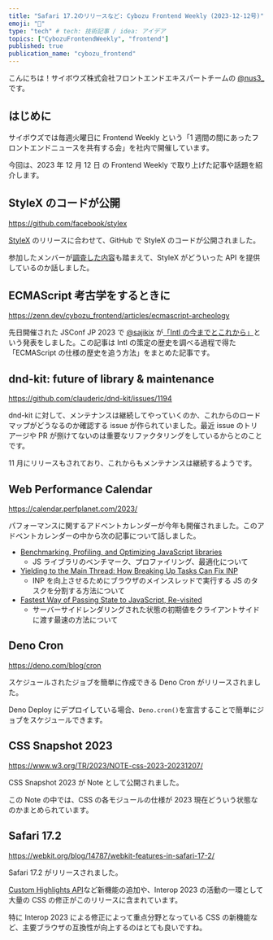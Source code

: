 ```yaml
---
title: "Safari 17.2のリリースなど: Cybozu Frontend Weekly (2023-12-12号)"
emoji: "🦓"
type: "tech" # tech: 技術記事 / idea: アイデア
topics: ["CybozuFrontendWeekly", "frontend"]
published: true
publication_name: "cybozu_frontend"
---
```


こんにちは！サイボウズ株式会社フロントエンドエキスパートチームの [@nus3\_](https://twitter.com/nus3_) です。

## はじめに

サイボウズでは毎週火曜日に Frontend Weekly という「1 週間の間にあったフロントエンドニュースを共有する会」を社内で開催しています。

今回は、2023 年 12 月 12 日 の Frontend Weekly で取り上げた記事や話題を紹介します。

## StyleX のコードが公開

https://github.com/facebook/stylex

[StyleX](https://stylexjs.com/) のリリースに合わせて、GitHub で StyleX のコードが公開されました。

参加したメンバーが[調査した内容](https://zenn.dev/b4h0_c4t/scraps/771984492e7185)も踏まえて、StyleX がどういった API を提供しているのか話しました。

## ECMAScript 考古学をするときに

https://zenn.dev/cybozu_frontend/articles/ecmascript-archeology

先日開催された JSConf JP 2023 で [@sajikix](https://twitter.com/sajikix) が[「Intl の今までとこれから」](https://speakerdeck.com/sajikix/intlnojin-madetokorekara)という発表をしました。この記事は Intl の策定の歴史を調べる過程で得た「ECMAScript の仕様の歴史を追う方法」をまとめた記事です。

## dnd-kit: future of library & maintenance

https://github.com/clauderic/dnd-kit/issues/1194

dnd-kit に対して、メンテナンスは継続してやっていくのか、これからのロードマップがどうなるのか確認する issue が作られていました。最近 issue のトリアージや PR が捌けてないのは重要なリファクタリングをしているからとのことです。

11 月にリリースもされており、これからもメンテナンスは継続するようです。

## Web Performance Calendar

https://calendar.perfplanet.com/2023/

パフォーマンスに関するアドベントカレンダーが今年も開催されました。このアドベントカレンダーの中から次の記事について話しました。

- [Benchmarking, Profiling, and Optimizing JavaScript libraries](https://calendar.perfplanet.com/2023/benchmarking-profiling-and-optimizing-javascript-libraries/)
  - JS ライブラリのベンチマーク、プロファイリング、最適化について
- [Yielding to the Main Thread: How Breaking Up Tasks Can Fix INP](https://calendar.perfplanet.com/2023/yielding-main-thread-breaking-up-tasks-fix-inp/)
  - INP を向上させるためにブラウザのメインスレッドで実行する JS のタスクを分割する方法について
- [Fastest Way of Passing State to JavaScript, Re-visited](https://calendar.perfplanet.com/2023/fastest-way-passing-state-javascript-revisited/)
  - サーバーサイドレンダリングされた状態の初期値をクライアントサイドに渡す最速の方法について

## Deno Cron

https://deno.com/blog/cron

スケジュールされたジョブを簡単に作成できる Deno Cron がリリースされました。

Deno Deploy にデプロイしている場合、`Deno.cron()`を宣言することで簡単にジョブをスケジュールできます。

## CSS Snapshot 2023

https://www.w3.org/TR/2023/NOTE-css-2023-20231207/

CSS Snapshot 2023 が Note として公開されました。

この Note の中では、CSS の各モジュールの仕様が 2023 現在どういう状態なのかまとめられています。

## Safari 17.2

https://webkit.org/blog/14787/webkit-features-in-safari-17-2/

Safari 17.2 がリリースされました。

[Custom Highlights API](https://developer.mozilla.org/en-US/docs/Web/API/CSS_Custom_Highlight_API)など新機能の追加や、Interop 2023 の活動の一環として大量の CSS の修正がこのリリースに含まれています。

特に Interop 2023 による修正によって重点分野となっている CSS の新機能など、主要ブラウザの互換性が向上するのはとても良いですね。

